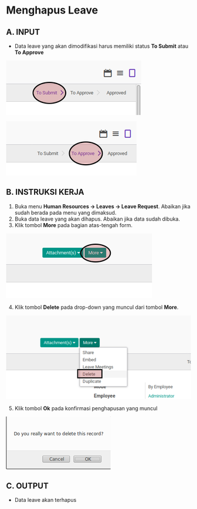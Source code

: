 # Menghapus Leave

## A. INPUT

* Data leave yang akan dimodifikasi harus memiliki status **To Submit** atau **To Approve**

![](../../img/leave/status-to-submit.png)

![](../../img/leave/status-to-approve.png)

## B. INSTRUKSI KERJA

1. Buka menu **Human Resources -> Leaves -> Leave Request**. Abaikan jika sudah berada pada menu yang dimaksud.
2. Buka data leave yang akan dihapus. Abaikan jika data sudah dibuka.
3. Klik tombol **More** pada bagian atas-tengah form.

![](../../img/leave/tombol-more.png)

4. Klik tombol **Delete** pada drop-down yang muncul dari tombol **More**.

![](../../img/leave/tombol-delete-form.png)

5. Klik tombol **Ok** pada konfirmasi penghapusan yang muncul

![](../../img/leave/tombol-ok-hapus.png)

## C. OUTPUT

* Data leave akan terhapus
